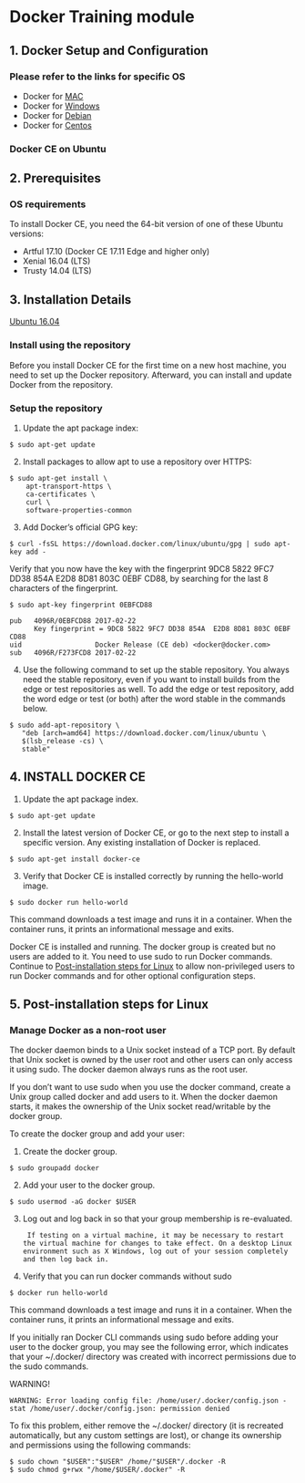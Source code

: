# Docker Training module


## 1. Docker Setup and Configuration

### Please refer to the links for specific OS
- Docker for [MAC](https://docs.docker.com/docker-for-mac/install/)
- Docker for [Windows](https://docs.docker.com/docker-for-windows/install/)
- Docker for [Debian](https://docs.docker.com/install/linux/docker-ce/debian/)
- Docker for [Centos](https://docs.docker.com/install/linux/docker-ce/centos/)

### Docker CE on Ubuntu

## 2. Prerequisites
### OS requirements
To install Docker CE, you need the 64-bit version of one of these Ubuntu versions:

- Artful 17.10 (Docker CE 17.11 Edge and higher only)
- Xenial 16.04 (LTS)
- Trusty 14.04 (LTS)

## 3. Installation Details
[Ubuntu 16.04](https://docs.docker.com/install/linux/docker-ce/ubuntu/)

### Install using the repository
Before you install Docker CE for the first time on a new host machine, you need to set up the Docker repository. Afterward, you can install and update Docker from the repository.

### Setup the repository

1. Update the apt package index:
```
$ sudo apt-get update
```
2. Install packages to allow apt to use a repository over HTTPS:
```
$ sudo apt-get install \
    apt-transport-https \
    ca-certificates \
    curl \
    software-properties-common
```
3. Add Docker’s official GPG key:
```
$ curl -fsSL https://download.docker.com/linux/ubuntu/gpg | sudo apt-key add -
```

Verify that you now have the key with the fingerprint 9DC8 5822 9FC7 DD38 854A E2D8 8D81 803C 0EBF CD88, by searching for the last 8 characters of the fingerprint.

```
$ sudo apt-key fingerprint 0EBFCD88

pub   4096R/0EBFCD88 2017-02-22
      Key fingerprint = 9DC8 5822 9FC7 DD38 854A  E2D8 8D81 803C 0EBF CD88
uid                  Docker Release (CE deb) <docker@docker.com>
sub   4096R/F273FCD8 2017-02-22

```
4. Use the following command to set up the stable repository. You always need the stable repository, even if you want to install builds from the edge or test repositories as well. To add the edge or test repository, add the word edge or test (or both) after the word stable in the commands below.

```
$ sudo add-apt-repository \
   "deb [arch=amd64] https://download.docker.com/linux/ubuntu \
   $(lsb_release -cs) \
   stable"
```
## 4. INSTALL DOCKER CE

1. Update the apt package index.
```
$ sudo apt-get update
```

2. Install the latest version of Docker CE, or go to the next step to install a specific version. Any existing installation of Docker is replaced.
```
$ sudo apt-get install docker-ce
```
3. Verify that Docker CE is installed correctly by running the hello-world image.
```
$ sudo docker run hello-world
```

This command downloads a test image and runs it in a container. When the container runs, it prints an informational message and exits.

Docker CE is installed and running. The docker group is created but no users are added to it. You need to use sudo to run Docker commands. Continue to [Post-installation steps for Linux](https://docs.docker.com/install/linux/linux-postinstall/) to allow non-privileged users to run Docker commands and for other optional configuration steps.

## 5. Post-installation steps for Linux

### Manage Docker as a non-root user

The docker daemon binds to a Unix socket instead of a TCP port. By default that Unix socket is owned by the user root and other users can only access it using sudo. The docker daemon always runs as the root user.

If you don’t want to use sudo when you use the docker command, create a Unix group called docker and add users to it. When the docker daemon starts, it makes the ownership of the Unix socket read/writable by the docker group.

To create the docker group and add your user:

1. Create the docker group.
```
$ sudo groupadd docker
```
2. Add your user to the docker group.
```
$ sudo usermod -aG docker $USER
```
3. Log out and log back in so that your group membership is re-evaluated.

        If testing on a virtual machine, it may be necessary to restart the virtual machine for changes to take effect. On a desktop Linux environment such as X Windows, log out of your session completely and then log back in.

4. Verify that you can run docker commands without sudo
```
$ docker run hello-world
```
This command downloads a test image and runs it in a container. When the container runs, it prints an informational message and exits.

If you initially ran Docker CLI commands using sudo before adding your user to the docker group, you may see the following error, which indicates that your ~/.docker/ directory was created with incorrect permissions due to the sudo commands.

WARNING!
```
WARNING: Error loading config file: /home/user/.docker/config.json -
stat /home/user/.docker/config.json: permission denied
```
To fix this problem, either remove the ~/.docker/ directory (it is recreated automatically, but any custom settings are lost), or change its ownership and permissions using the following commands:

```
$ sudo chown "$USER":"$USER" /home/"$USER"/.docker -R
$ sudo chmod g+rwx "/home/$USER/.docker" -R
```
